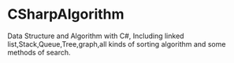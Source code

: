 # CSharpAlgorithm
Data Structure and Algorithm with C#, Including linked list,Stack,Queue,Tree,graph,all kinds of sorting algorithm and some methods of search.
